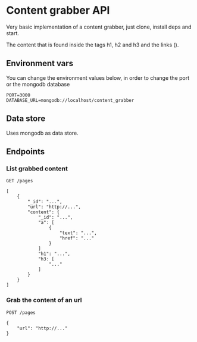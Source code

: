# Content grabber API

Very basic implementation of a content grabber, just clone, install deps and start.

The content that is found inside the tags h1, h2 and h3 and the links (<a>).

## Environment vars
You can change the environment values below, in order to change the port or the mongodb database

    PORT=3000
    DATABASE_URL=mongodb://localhost/content_grabber

## Data store
Uses mongodb as data store.

## Endpoints
### List grabbed content

    GET /pages
    
    [
        {
            "_id": "...",
            "url": "http://...",
            "content": {
                "_id": "...",
                "a": [
                    {
                        "text": "...",
                        "href": "..."
                    }
                ]
                "h1": "...",
                "h3: [
                    "..."
                ]
            }
        }
    ]
    
### Grab the content of an url

    POST /pages
    
    {
        "url": "http://..." 
    }